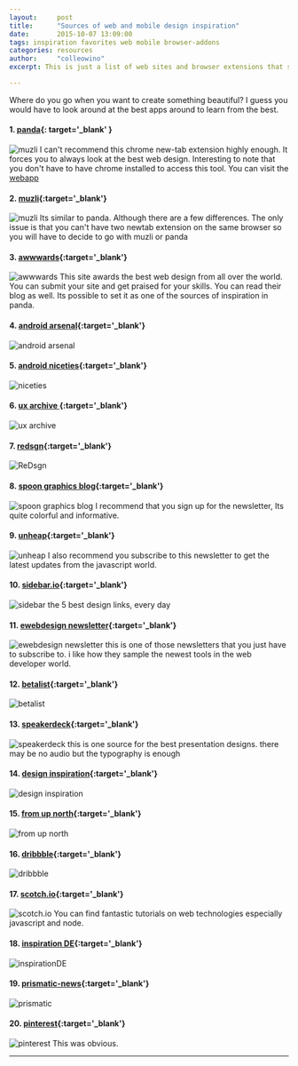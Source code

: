 ```yaml
---
layout:     post
title:      "Sources of web and mobile design inspiration"
date:       2015-10-07 13:09:00
tags: inspiration favorites web mobile browser-addons
categories: resources
author:     "colleowino"
excerpt: This is just a list of web sites and browser extensions that showcase the best digital designs and helps keep you in the loop regarding web/mobile trends.

---
```

Where do you go when you want to create something beautiful? I guess you would have to look around at the best apps around to learn from the best. 

#### 1. [panda](http://www.usepanda.com/){: target='_blank' }
![muzli](/img/panda.png)
	I can't recommend this chrome new-tab extension highly enough. It forces you to always look at the best web design. Interesting to note that you don't have to have chrome installed to access this tool. You can visit the [webapp](http://usepanda.com/app/#/)

#### 2. [muzli](http://muz.li/){:target='_blank'} 
![muzli](/img/muzli.png)
	Its similar to panda. Although there are a few differences. The only issue is that you can't have two newtab extension on the same browser so you will have to decide to go with muzli or panda 

#### 3. [awwwards](http://www.awwwards.com/){:target='_blank'}
![awwwards](/img/awwwards.png)
	This site awards the best web design from all over the world. You can submit your site and get praised for your skills. You can read their blog as well. Its possible to set it as one of the sources of inspiration in panda.

#### 4. [android arsenal](https://android-arsenal.com/){:target='_blank'}
![android arsenal](/img/android-arsenal.png)

#### 5. [android niceties](http://androidniceties.tumblr.com/){:target='_blank'}
![niceties](/img/niceties.png)

#### 6. [ux archive ](http://uxarchive.com/){:target='_blank'}
![ux archive](/img/uxarchive.png)

#### 7. [redsgn](http://redsgn.co/){:target='_blank'}
![ReDsgn](/img/redsgn.png)

#### 8. [spoon graphics blog](http://blog.spoongraphics.co.uk/){:target='_blank'}
![spoon graphics blog](/img/spoongraphics.png)
	I recommend that you sign up for the newsletter, Its quite colorful and informative.

#### 9. [unheap](http://www.unheap.com/){:target='_blank'}
![unheap](/img/unheap.png)
I also recommend you subscribe to this newsletter to get the latest updates from the javascript world.

#### 10. [sidebar.io](http://sidebar.io/){:target='_blank'}
![sidebar](/img/sidebar.png) the 5 best design links, every day

#### 11. [ewebdesign newsletter](http://ewebdesign.com/weekly-newsletters-archive/){:target='_blank'}
![ewebdesign newsletter](/img/ewebdesign.png)
	this is one of those newsletters that you just have to subscribe to. i like how they sample the newest tools in the web developer world.

#### 12. [betalist](http://betalist.com/){:target='_blank'}
![betalist](/img/betalist.png)

#### 13. [speakerdeck](https://speakerdeck.com/){:target='_blank'}
![speakerdeck](/img/speaker-deck.png)
	this is one source for the best presentation designs. there may be no audio but the typography is enough 

#### 14. [design inspiration](http://designspiration.net){:target='_blank'}
![design inspiration](/img/design-inspiration.png)

#### 15. [from up north](http://fromupnorth.com){:target='_blank'}
![from up north](/img/upnorth.png)

#### 16. [dribbble](https://dribbble.com/){:target='_blank'}
![dribbble](/img/dribbble.png)

#### 17. [scotch.io](https://scotch.io){:target='_blank'}
![scotch.io](/img/scotch.png)
You can find fantastic tutorials on web technologies especially javascript and node.

#### 18. [inspiration DE](http://www.inspirationde.com){:target='_blank'}
![inspirationDE](/img/inspiration-de.png)

#### 19. [prismatic-news](http://getprismatic.com/news){:target='_blank'}
![prismatic](/img/prismatic.png)

#### 20. [pinterest](https://www.pinterest.com){:target='_blank'}
![pinterest](/img/pinterest.png)
This was obvious.

-----


